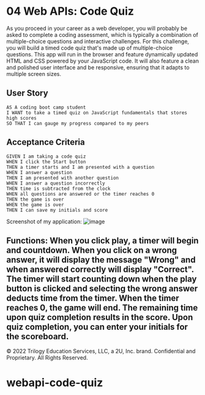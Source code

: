# 04 Web APIs: Code Quiz

As you proceed in your career as a web developer, you will probably be asked to complete a coding assessment, which is typically a combination of multiple-choice questions and interactive challenges. For this challenge, you will build a timed code quiz that's made up of multiple-choice questions. This app will run in the browser and feature dynamically updated HTML and CSS powered by your JavaScript code. It will also feature a clean and polished user interface and be responsive, ensuring that it adapts to multiple screen sizes.

## User Story

```
AS A coding boot camp student
I WANT to take a timed quiz on JavaScript fundamentals that stores high scores
SO THAT I can gauge my progress compared to my peers
```

## Acceptance Criteria

```
GIVEN I am taking a code quiz
WHEN I click the Start button
THEN a timer starts and I am presented with a question
WHEN I answer a question
THEN I am presented with another question
WHEN I answer a question incorrectly
THEN time is subtracted from the clock
WHEN all questions are answered or the timer reaches 0
THEN the game is over
WHEN the game is over
THEN I can save my initials and score
```
Screenshot of my application: ![image](https://user-images.githubusercontent.com/100245563/171622070-1cf3627c-1f07-4bba-848a-0f414a501c26.png)

Functions:
When you click play, a timer will begin and countdown.
When you click on a wrong answer, it will display the message "Wrong" and when answered correctly will display "Correct".
The timer will start counting down when the play button is clicked and selecting the wrong answer deducts time from the timer.
When the timer reaches 0, the game will end. The remaining time upon quiz completion results in the score.
Upon quiz completion, you can enter your initials for the scoreboard.
---
© 2022 Trilogy Education Services, LLC, a 2U, Inc. brand. Confidential and Proprietary. All Rights Reserved.
# webapi-code-quiz
